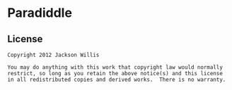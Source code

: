 Paradiddle
==========

License
-------

    Copyright 2012 Jackson Willis

    You may do anything with this work that copyright law would normally
    restrict, so long as you retain the above notice(s) and this license
    in all redistributed copies and derived works.  There is no warranty.
